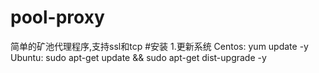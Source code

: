 # pool-proxy
简单的矿池代理程序,支持ssl和tcp
#安装
1.更新系统
Centos:
yum update -y
Ubuntu:
sudo apt-get update && sudo apt-get dist-upgrade -y
